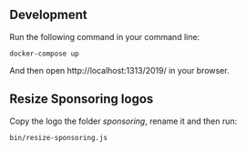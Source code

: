 ## Development

Run the following command in your command line:

```
docker-compose up
```

And then open http://localhost:1313/2019/ in your browser.

## Resize Sponsoring logos

Copy the logo the folder _sponsoring_, rename it and then run:

```
bin/resize-sponsoring.js
```
